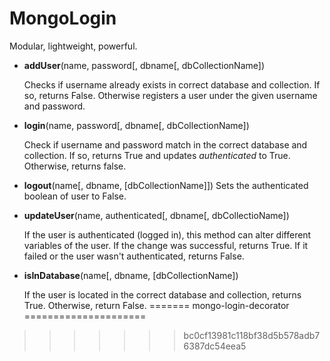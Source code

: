 MongoLogin
==========

Modular, lightweight, powerful.

- **addUser**(name, password[, dbname[, dbCollectionName])

	Checks if username already exists in correct database and collection. If so, returns False. Otherwise registers a user under the given username and password.
- **login**(name, password[, dbname[, dbCollectionName])

	Check if username and password match in the correct database and collection. If so, returns True and updates *authenticated* to True. Otherwise, returns false.
- **logout**(name[, dbname, [dbCollectionName]])
	Sets the authenticated boolean of user to False.
- **updateUser**(name, authenticated[, dbname[, dbCollectioName])

	If the user is authenticated (logged in), this method can alter different variables of the user. If the change was successful, returns True. If it failed or the user wasn't authenticated, returns False.
- **isInDatabase**(name[, dbname, [dbCollectionName])

	If the user is located in the correct database and collection, returns True. Otherwise, return False.
=======
mongo-login-decorator
=====================
>>>>>>> bc0cf13981c118bf38d5b578adb76387dc54eea5
